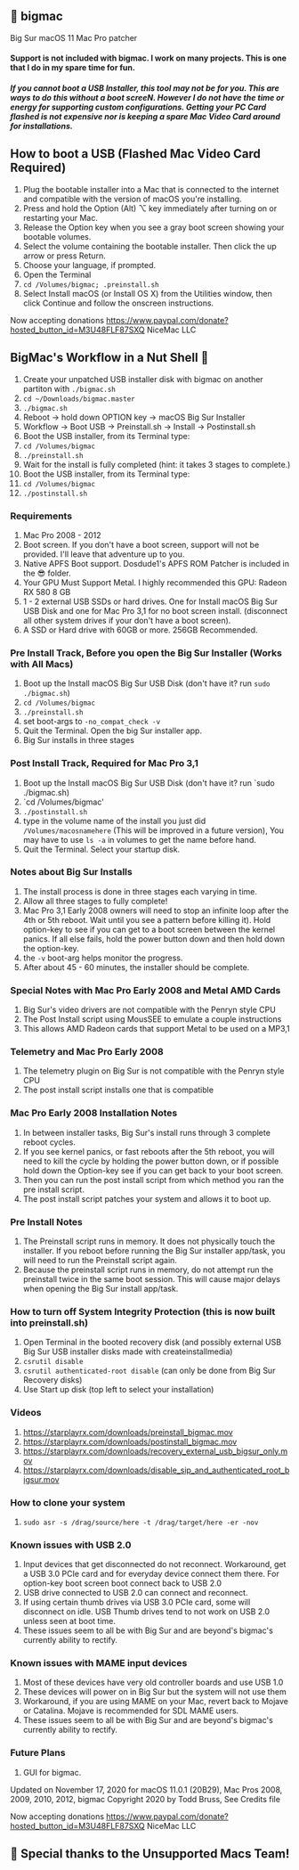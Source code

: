 
## 🍔 bigmac
Big Sur macOS 11 Mac Pro patcher 

#### Support is not included with bigmac. I work on many projects. This is one that I do in my spare time for fun.

##### If you cannot boot a USB Installer, this tool may not be for you. This are ways to do this without a boot screeN. However I do not have the time or energy for supporting custom configurations. Getting your PC Card flashed is not expensive nor is keeping a spare Mac Video Card around for installations.

## How to boot a USB (Flashed Mac Video Card Required)
1. Plug the bootable installer into a Mac that is connected to the internet and compatible with the version of macOS you're installing.
2. Press and hold the Option (Alt) ⌥ key immediately after turning on or restarting your Mac.
3. Release the Option key when you see a gray boot screen showing your bootable volumes.
4. Select the volume containing the bootable installer. Then click the up arrow or press Return. 
5. Choose your language, if prompted.
6. Open the Terminal
7. `cd /Volumes/bigmac; .preinstall.sh`
6. Select Install macOS (or Install OS X) from the Utilities window, then click Continue and follow the onscreen instructions.

Now accepting donations https://www.paypal.com/donate?hosted_button_id=M3U48FLF87SXQ NiceMac LLC

## BigMac's Workflow in a Nut Shell 🥜
1. Create your unpatched USB installer disk with bigmac on another partiton with `./bigmac.sh`
1. `cd ~/Downloads/bigmac.master`
2. `./bigmac.sh`
1. Reboot -> hold down OPTION key -> macOS Big Sur Installer
2. Workflow -> Boot USB -> Preinstall.sh -> Install -> Postinstall.sh
3. Boot the USB installer, from its Terminal type:
4. `cd /Volumes/bigmac`
5. `./preinstall.sh`
6. Wait for the install is fully completed (hint: it takes 3 stages to complete.)
7. Boot the USB installer, from its Terminal type:
8. `cd /Volumes/bigmac`
9. `./postinstall.sh`

### Requirements 
1. Mac Pro 2008 - 2012 
2. Boot screen. If you don't have a boot screen, support will not be provided. I'll leave that adventure up to you.
3. Native APFS Boot support. Dosdude1's APFS ROM Patcher is included in the 😎 folder.
4. Your GPU Must Support Metal. I highly recommended this GPU: Radeon RX 580 8 GB
5. 1 - 2 external USB SSDs or hard drives. One for Install macOS Big Sur USB Disk and one for Mac Pro 3,1 for no boot screen install. (disconnect all other system drives if your don't have a boot screen).
6. A SSD or Hard drive with 60GB or more. 256GB Recommended.

### Pre Install Track, Before you open the Big Sur Installer (Works with All Macs)
1. Boot up the Install macOS Big Sur USB Disk (don't have it? run `sudo ./bigmac.sh`)
2. `cd /Volumes/bigmac`
7. `./preinstall.sh`
8. set boot-args to `-no_compat_check -v`
9. Quit the Terminal. Open the big Sur installer app.
10. Big Sur installs in three stages

### Post Install Track, Required for Mac Pro 3,1
1. Boot up the Install macOS Big Sur USB Disk (don't have it? run `sudo ./bigmac.sh)
2. `cd /Volumes/bigmac'
7. `./postinstall.sh`
8. type in the volume name of the install you just did `/Volumes/macosnamehere` (This will be improved in a future version), You may have to use `ls -a` in volumes to get the name before hand.
9. Quit the Terminal. Select your startup disk.

### Notes about Big Sur Installs
1. The install process is done in three stages each varying in time.
2. Allow all three stages to fully complete!
3. Mac Pro 3,1 Early 2008 owners will need to stop an infinite loop after the 4th or 5th reboot. Wait until you see a pattern before killing it). Hold option-key to see if you can get to a boot screen between the kernel panics. If all else fails, hold the power button down and then hold down the option-key.
4. the `-v` boot-arg helps monitor the progress.
5. After about 45 - 60 minutes, the installer should be complete.

### Special Notes with Mac Pro Early 2008 and Metal AMD Cards 
1. Big Sur's video drivers are not compatible with the Penryn style CPU
2. The Post Install script using MousSEE to emulate a couple instructions
3. This allows AMD Radeon cards that support Metal to be used on a MP3,1

### Telemetry and Mac Pro Early 2008
1. The telemetry plugin on Big Sur is not compatible with the Penryn style CPU
2. The post install script installs one that is compatible

### Mac Pro Early 2008 Installation Notes
1. In between installer tasks, Big Sur's install runs through 3 complete reboot cycles.
2. If you see kernel panics, or fast reboots after the 5th reboot, you will need to kill the cycle by holding the power button down, or if possible hold down the Option-key see if you can get back to your boot screen.
3. Then you can run the post install script from which method you ran the pre install script.
4. The post install script patches your system and allows it to boot up.

### Pre Install Notes
1. The Preinstall script runs in memory. It does not physically touch the installer. If you reboot before running the Big Sur installer app/task, you will need to run the Preinstall script again. 
2. Because the preinstall script runs in memory, do not attempt run the preinstall twice in the same boot session. This will cause major delays when opening the Big Sur install app/task.

### How to turn off System Integrity Protection (this is now built into preinstall.sh)
1. Open Terminal in the booted recovery disk (and possibly external USB Big Sur USB installer disks made with createinstallmedia)
2. `csrutil disable`
3. `csrutil authenticated-root disable` (can only be done from Big Sur Recovery disks)
4. Use Start up disk (top left to select your installation)

### Videos
1. https://starplayrx.com/downloads/preinstall_bigmac.mov
2. https://starplayrx.com/downloads/postinstall_bigmac.mov
3. https://starplayrx.com/downloads/recovery_external_usb_bigsur_only.mov
4. https://starplayrx.com/downloads/disable_sip_and_authenticated_root_bigsur.mov

### How to clone your system
1. `sudo asr -s /drag/source/here -t /drag/target/here -er -nov`

### Known issues with USB 2.0
1. Input devices that get disconnected do not reconnect. Workaround, get a USB 3.0 PCIe card and for everyday device connect them there. For option-key boot screen boot connect back to USB 2.0
2. USB drive connected to USB 2.0 can connect and reconnect.
3. If using certain thumb drives via USB 3.0 PCIe card, some will disconnect on idle. USB Thumb drives tend to not work on USB 2.0 unless seen at boot time.
4. These issues seem to all be with Big Sur and are beyond's bigmac's currently ability to rectify.

### Known issues with MAME input devices
1. Most of these devices have very old controller boards and use USB 1.0
2. These devices will power on in Big Sur but the system will not use them
3. Workaround, if you are using MAME on your Mac, revert back to Mojave or Catalina. Mojave is recommended for SDL MAME users.
5. These issues seem to all be with Big Sur and are beyond's bigmac's currently ability to rectify.

### Future Plans
1. GUI for bigmac.

Updated on November 17, 2020 for macOS 11.0.1 (20B29), Mac Pros 2008, 2009, 2010, 2012, bigmac Copyright 2020 by Todd Bruss, See Credits file

Now accepting donations https://www.paypal.com/donate?hosted_button_id=M3U48FLF87SXQ NiceMac LLC

## 🍟 Special thanks to the Unsupported Macs Team!
